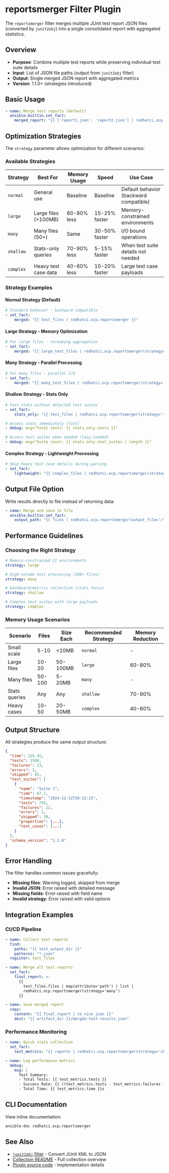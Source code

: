 # reportsmerger Filter Plugin

The `reportsmerger` filter merges multiple JUnit test report JSON files (converted by `junit2obj`) into a single consolidated report with aggregated statistics.

## Overview

- **Purpose**: Combine multiple test reports while preserving individual test suite details
- **Input**: List of JSON file paths (output from `junit2obj` filter)
- **Output**: Single merged JSON report with aggregated metrics
- **Version**: 1.1.0+ (strategies introduced)

## Basic Usage

```yaml
- name: Merge test reports (default)
  ansible.builtin.set_fact:
    merged_report: "{{ ['report1.json', 'report2.json'] | redhatci.ocp.reportsmerger }}"
```

## Optimization Strategies

The `strategy` parameter allows optimization for different scenarios:

### Available Strategies

| Strategy | Best For | Memory Usage | Speed | Use Case |
|----------|----------|--------------|--------|----------|
| `normal` | General use | Baseline | Baseline | Default behavior (backward compatible) |
| `large` | Large files (>100MB) | 60-80% less | 15-25% faster | Memory-constrained environments |
| `many` | Many files (50+) | Same | 30-50% faster | I/O bound operations |
| `shallow` | Stats-only queries | 70-90% less | 5-15% faster | When test suite details not needed |
| `complex` | Heavy test case data | 40-60% less | 10-20% faster | Large test case payloads |

### Strategy Examples

#### Normal Strategy (Default)
```yaml
# Standard behavior - backward compatible
- set_fact:
    merged: "{{ test_files | redhatci.ocp.reportsmerger }}"
```

#### Large Strategy - Memory Optimization
```yaml
# For large files - streaming aggregation
- set_fact:
    merged: "{{ large_test_files | redhatci.ocp.reportsmerger(strategy='large') }}"
```

#### Many Strategy - Parallel Processing
```yaml
# For many files - parallel I/O
- set_fact:
    merged: "{{ many_test_files | redhatci.ocp.reportsmerger(strategy='many') }}"
```

#### Shallow Strategy - Stats Only
```yaml
# Fast stats without detailed test suites
- set_fact:
    stats_only: "{{ test_files | redhatci.ocp.reportsmerger(strategy='shallow') }}"

# Access stats immediately (fast)
- debug: msg="Total tests: {{ stats_only.tests }}"

# Access test suites when needed (lazy-loaded)
- debug: msg="Suite count: {{ stats_only.test_suites | length }}"
```

#### Complex Strategy - Lightweight Processing
```yaml
# Skip heavy test case details during parsing
- set_fact:
    lightweight: "{{ complex_files | redhatci.ocp.reportsmerger(strategy='complex') }}"
```

## Output File Option

Write results directly to file instead of returning data:

```yaml
- name: Merge and save to file
  ansible.builtin.set_fact:
    output_path: "{{ files | redhatci.ocp.reportsmerger(output_file='/tmp/merged.json') }}"
```

## Performance Guidelines

### Choosing the Right Strategy

```yaml
# Memory-constrained CI environments
strategy: large

# High-volume test processing (100+ files)
strategy: many

# Dashboard/metrics collection (stats focus)
strategy: shallow

# Complex test suites with large payloads
strategy: complex
```

### Memory Usage Scenarios

| Scenario | Files | Size Each | Recommended Strategy | Memory Reduction |
|----------|-------|-----------|---------------------|------------------|
| Small scale | 5-10 | <10MB | `normal` | - |
| Large files | 10-20 | 50-100MB | `large` | 60-80% |
| Many files | 50-100 | 5-20MB | `many` | - |
| Stats queries | Any | Any | `shallow` | 70-90% |
| Heavy cases | 10-50 | 20-50MB | `complex` | 40-60% |

## Output Structure

All strategies produce the same output structure:

```json
{
  "time": 125.45,
  "tests": 1500,
  "failures": 23,
  "errors": 2,
  "skipped": 45,
  "test_suites": [
    {
      "name": "Suite 1",
      "time": 67.2,
      "timestamp": "2024-12-12T20:12:23",
      "tests": 750,
      "failures": 12,
      "errors": 1,
      "skipped": 20,
      "properties": {...},
      "test_cases": [...]
    }
  ],
  "schema_version": "1.1.0"
}
```

## Error Handling

The filter handles common issues gracefully:

- **Missing files**: Warning logged, skipped from merge
- **Invalid JSON**: Error raised with detailed message
- **Missing fields**: Error raised with field name
- **Invalid strategy**: Error raised with valid options

## Integration Examples

### CI/CD Pipeline
```yaml
- name: Collect test reports
  find:
    paths: "{{ test_output_dir }}"
    patterns: "*.json"
  register: test_files

- name: Merge all test reports
  set_fact:
    final_report: >-
      {{
        test_files.files | map(attribute='path') | list |
        redhatci.ocp.reportsmerger(strategy='many')
      }}

- name: Save merged report
  copy:
    content: "{{ final_report | to_nice_json }}"
    dest: "{{ artifact_dir }}/merged-test-results.json"
```

### Performance Monitoring
```yaml
- name: Quick stats collection
  set_fact:
    test_metrics: "{{ reports | redhatci.ocp.reportsmerger(strategy='shallow') }}"

- name: Log performance metrics
  debug:
    msg: |
      Test Summary:
      - Total Tests: {{ test_metrics.tests }}
      - Success Rate: {{ ((test_metrics.tests - test_metrics.failures - test_metrics.errors) / test_metrics.tests * 100) | round(2) }}%
      - Total Time: {{ test_metrics.time }}s
```

## CLI Documentation

View inline documentation:
```bash
ansible-doc redhatci.ocp.reportsmerger
```

## See Also

- [`junit2obj` filter](./junit2obj.md) - Convert JUnit XML to JSON
- [Collection README](../../README.md) - Full collection overview
- [Plugin source code](../../plugins/filter/reportsmerger.py) - Implementation details
